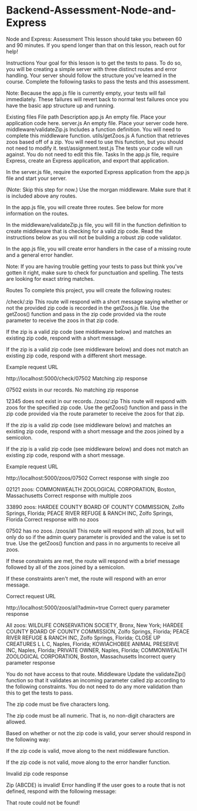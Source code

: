 # Backend-Assessment-Node-and-Express

Node and Express: Assessment
This lesson should take you between 60 and 90 minutes. If you spend longer than that on this lesson, reach out for help!

Instructions
Your goal for this lesson is to get the tests to pass. To do so, you will be creating a simple server with three distinct routes and error handling. Your server should follow the structure you've learned in the course. Complete the following tasks to pass the tests and this assessment.

Note: Because the app.js file is currently empty, your tests will fail immediately. These failures will revert back to normal test failures once you have the basic app structure up and running.

Existing files
File path	Description
app.js	An empty file. Place your application code here.
server.js	An empty file. Place your server code here.
middleware/validateZip.js	Includes a function definition. You will need to complete this middleware function.
utils/getZoos.js	A function that retrieves zoos based off of a zip. You will need to use this function, but you should not need to modify it.
test/assignment.test.js	The tests your code will run against. You do not need to edit this file.
Tasks
In the app.js file, require Express, create an Express application, and export that application.

In the server.js file, require the exported Express application from the app.js file and start your server.

(Note: Skip this step for now.) Use the morgan middleware. Make sure that it is included above any routes.

In the app.js file, you will create three routes. See below for more information on the routes.

In the middleware/validateZip.js file, you will fill in the function definition to create middleware that is checking for a valid zip code. Read the instructions below as you will not be building a robust zip code validator.

In the app.js file, you will create error handlers in the case of a missing route and a general error handler.

Note: If you are having trouble getting your tests to pass but think you've gotten it right, make sure to check for punctuation and spelling. The tests are looking for exact string matches.

Routes
To complete this project, you will create the following routes:

/check/:zip
This route will respond with a short message saying whether or not the provided zip code is recorded in the getZoos.js file. Use the getZoos() function and pass in the zip code provided via the route parameter to receive the zoos in that zip code.

If the zip is a valid zip code (see middleware below) and matches an existing zip code, respond with a short message.

If the zip is a valid zip code (see middleware below) and does not match an existing zip code, respond with a different short message.

Example request URL

http://localhost:5000/check/07502
Matching zip response

07502 exists in our records.
No matching zip response

12345 does not exist in our records.
/zoos/:zip
This route will respond with zoos for the specified zip code. Use the getZoos() function and pass in the zip code provided via the route parameter to receive the zoos for that zip.

If the zip is a valid zip code (see middleware below) and matches an existing zip code, respond with a short message and the zoos joined by a semicolon.

If the zip is a valid zip code (see middleware below) and does not match an existing zip code, respond with a short message.

Example request URL

http://localhost:5000/zoos/07502
Correct response with single zoo

02121 zoos: COMMONWEALTH ZOOLOGICAL CORPORATION, Boston, Massachusetts
Correct response with multiple zoos

33890 zoos: HARDEE COUNTY BOARD OF COUNTY COMMISSION, Zolfo Springs, Florida; PEACE RIVER REFUGE & RANCH INC, Zolfo Springs, Florida
Correct response with no zoos

07502 has no zoos.
/zoos/all
This route will respond with all zoos, but will only do so if the admin query parameter is provided and the value is set to true. Use the getZoos() function and pass in no arguments to receive all zoos.

If these constraints are met, the route will respond with a brief message followed by all of the zoos joined by a semicolon.

If these constraints aren't met, the route will respond with an error message.

Correct request URL

http://localhost:5000/zoos/all?admin=true
Correct query parameter response

All zoos: WILDLIFE CONSERVATION SOCIETY, Bronx, New York; HARDEE COUNTY BOARD OF COUNTY COMMISSION, Zolfo Springs, Florida; PEACE RIVER REFUGE & RANCH INC, Zolfo Springs, Florida; CLOSE UP CREATURES L L C, Naples, Florida; KOWIACHOBEE ANIMAL PRESERVE INC, Naples, Florida; PRIVATE OWNER, Naples, Florida; COMMONWEALTH ZOOLOGICAL CORPORATION, Boston, Massachusetts
Incorrect query parameter response

You do not have access to that route.
Middleware
Update the validateZip() function so that it validates an incoming parameter called zip according to the following constraints. You do not need to do any more validation than this to get the tests to pass.

The zip code must be five characters long.

The zip code must be all numeric. That is, no non-digit characters are allowed.

Based on whether or not the zip code is valid, your server should respond in the following way:

If the zip code is valid, move along to the next middleware function.

If the zip code is not valid, move along to the error handler function.

Invalid zip code response

Zip (ABCDE) is invalid!
Error handling
If the user goes to a route that is not defined, respond with the following message:

That route could not be found!
